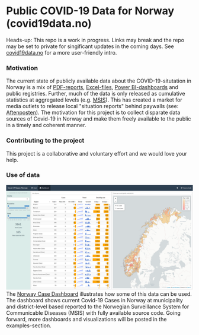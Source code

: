 # Public COVID-19 Data for Norway (covid19data.no)

Heads-up: This repo is a work in progress. Links may break and the repo may be set to private for singificant updates in the coming days. See [covid19data.no](https://www.covid19data.no/) for a more user-friendly intro.

### Motivation
The current state of publicly available data about the COVID-19-situtation in Norway is a mix of [PDF-reports](https://www.fhi.no/sv/smittsomme-sykdommer/corona/dags--og-ukerapporter/dags--og-ukerapporter-om-koronavirus/), [Excel-files](https://www.nav.no/no/nav-og-samfunn/statistikk/arbeidssokere-og-stillinger-statistikk/permitterte), [Power BI-dashboards](https://www.helsedirektoratet.no/statistikk/antall-innlagte-pasienter-pa-sykehus-med-pavist-covid-19) and public registries. Further, much of the data is only released as cumulative statistics at aggregated levels (e.g. [MSIS](http://www.msis.no/)). This has created a market for media outlets to release local "situation reports" behind paywalls (see: [Aftenposten](https://www.aftenposten.no/norge/i/K3mnr4/i-det-meste-av-landet-bremser-viruset-opp-i-oslo-sprer-det-seg-raskt-fra-bydel-til-bydel)). The motivation for this project is to collect disparate data sources of Covid-19 in Norway and make them freely available to the public in a timely and coherent manner.

### Contributing to the project
This project is a collaborative and voluntary effort and we would love your help.

### Use of data

[![Case Dashboard](docs/img/MSIS_dashboard_full.PNG)](https://www.covid19data.no/examples/01_case_dashboard/)
The [Norway Case Dashboard](https://www.covid19data.no/examples/01_case_dashboard/) illustrates how some of this data can be used. The dashboard shows current Covid-19 Cases in Norway at municipality and district-level based reported to the Norwegian Surveillance System for Communicable Diseases (MSIS) with fully available source code. Going forward, more dashboards and visualizations will be posted in the examples-section.

